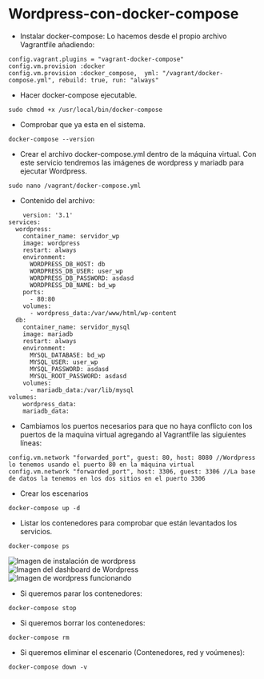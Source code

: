 # Wordpress-con-docker-compose

* Instalar docker-compose: Lo hacemos desde el propio archivo Vagrantfile añadiendo:

```
config.vagrant.plugins = "vagrant-docker-compose"
config.vm.provision :docker
config.vm.provision :docker_compose,  yml: "/vagrant/docker-compose.yml", rebuild: true, run: "always"
```

* Hacer docker-compose ejecutable.
  
```
sudo chmod +x /usr/local/bin/docker-compose
```

* Comprobar que ya esta en el sistema.

```
docker-compose --version
```

* Crear el archivo docker-compose.yml dentro de la máquina virtual. Con este servicio tendremos las imágenes de wordpress y mariadb para ejecutar Wordpress.

```
sudo nano /vagrant/docker-compose.yml
```

* Contenido del archivo:
  
```
    version: '3.1'
services:
  wordpress:
    container_name: servidor_wp
    image: wordpress
    restart: always
    environment:
      WORDPRESS_DB_HOST: db
      WORDPRESS_DB_USER: user_wp
      WORDPRESS_DB_PASSWORD: asdasd
      WORDPRESS_DB_NAME: bd_wp
    ports:
      - 80:80
    volumes:
      - wordpress_data:/var/www/html/wp-content
  db:
    container_name: servidor_mysql
    image: mariadb
    restart: always
    environment:
      MYSQL_DATABASE: bd_wp
      MYSQL_USER: user_wp
      MYSQL_PASSWORD: asdasd
      MYSQL_ROOT_PASSWORD: asdasd
    volumes:
      - mariadb_data:/var/lib/mysql
volumes:
    wordpress_data:
    mariadb_data:
```

* Cambiamos los puertos necesarios para que no haya conflicto con los puertos de la maquina virtual agregando al Vagrantfile las siguientes líneas:

```
config.vm.network "forwarded_port", guest: 80, host: 8080 //Wordpress lo tenemos usando el puerto 80 en la máquina virtual
config.vm.network "forwarded_port", host: 3306, guest: 3306 //La base de datos la tenemos en los dos sitios en el puerto 3306
```

* Crear los escenarios

```
docker-compose up -d
```
* Listar los contenedores para comprobar que están levantados los servicios.

```
docker-compose ps
```


![Imagen de instalación de wordpress](../Captura1.PNG)
![Imagen del dashboard de Wordpress](../img/Captura2.PNG)
![Imagen de wordpress funcionando](/../Captura3.PNG)

* Si queremos parar los contenedores:

```
docker-compose stop
```

* Si queremos borrar los contenedores:

```
docker-compose rm
```

* Si queremos eliminar el escenario (Contenedores, red y voúmenes):

```
docker-compose down -v
```